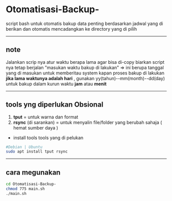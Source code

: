 # Otomatisasi-Backup-
script bash untuk otomatis bakup data penting berdasarkan jadwal yang di berikan dan otomatis mencadangkan ke directory yang di pilih

---

## note
Jalankan scrip nya atur waktu berapa lama agar bisa di-copy biarkan script nya tetap berjalan 
"masukan waktu bakup di lakukan" => ini berupa tanggal yang di masukan untuk memberitau system kapan proses bakup di lakukan __jika lama waktunya adalah hari__ , gunakan yy(tahun)--mm(month)--dd(day) untuk bakup dalam kurun waktu __jam__ atau __menit__

---

## tools yng diperlukan __Obsional__
1. __tput__  = untuk warna dan format
2. __rsync__ (di sarankan) = untuk menyalin file/folder yang berubah sahaja ( hemat sumber daya )

- install tools tools yang di pelukan
```bash
#Debian | Ubuntu
sudo apt install tput rsync
```

--- 

## cara megunakan
```bash
cd Otomatisasi-Backup-
chmod 775 main.sh
./main.sh
``` 
